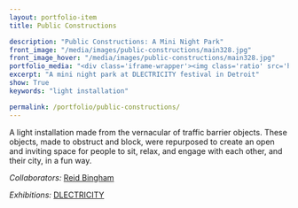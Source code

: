 ```yaml
---
layout: portfolio-item
title: Public Constructions

description: "Public Constructions: A Mini Night Park"
front_image: "/media/images/public-constructions/main328.jpg"
front_image_hover: "/media/images/public-constructions/main328.jpg"
portfolio_media: "<div class='iframe-wrapper'><img class='ratio' src='https://placehold.it/740x416'/><iframe src='https://player.vimeo.com/video/53305832?byline=0&amp;portrait=0&amp;badge=0' frameborder='0' webkitAllowFullScreen mozallowfullscreen allowFullScreen></iframe></div>"
excerpt: "A mini night park at DLECTRICITY festival in Detroit"
show: True
keywords: "light installation"

permalink: /portfolio/public-constructions/
---
```


A light installation made from the vernacular of traffic barrier objects. These objects, made to obstruct and block, were repurposed to create an open and inviting space for people to sit, relax, and engage with each other, and their city, in a fun way.

*Collaborators:* [Reid Bingham](http://www.reidbingham.com)

*Exhibitions:* [DLECTRICITY](http://www.dlectricity.com/)
